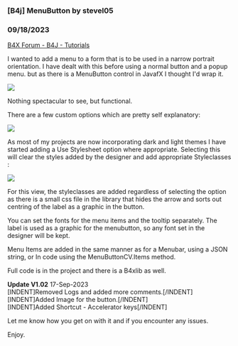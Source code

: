 ### [B4j] MenuButton by stevel05
### 09/18/2023
[B4X Forum - B4J - Tutorials](https://www.b4x.com/android/forum/threads/151950/)

I wanted to add a menu to a form that is to be used in a narrow portrait orientation. I have dealt with this before using a normal button and a popup menu. but as there is a MenuButton control in JavafX I thought I'd wrap it.  
  
  

![](https://www.b4x.com/android/forum/attachments/146015)

  
  
Nothing spectacular to see, but functional.  
  
There are a few custom options which are pretty self explanatory:  
  

![](https://www.b4x.com/android/forum/attachments/146016)

  
  
As most of my projects are now incorporating dark and light themes I have started adding a Use Stylesheet option where appropriate. Selecting this will clear the styles added by the designer and add appropriate Styleclasses :  

![](https://www.b4x.com/android/forum/attachments/146017)

  
  
For this view, the styleclasses are added regardless of selecting the option as there is a small css file in the library that hides the arrow and sorts out centring of the label as a graphic in the button.  
  
You can set the fonts for the menu items and the tooltip separately. The label is used as a graphic for the menubutton, so any font set in the designer will be kept.  
  
Menu Items are added in the same manner as for a Menubar, using a JSON string, or In code using the MenuButtonCV.Items method.  
  
Full code is in the project and there is a B4xlib as well.  
  
**Update V1.02** 17-Sep-2023  
[INDENT]Removed Logs and added more comments.[/INDENT]  
[INDENT]Added Image for the button.[/INDENT]  
[INDENT]Added Shortcut - Accelerator keys[/INDENT]  
  
Let me know how you get on with it and if you encounter any issues.  
  
Enjoy.